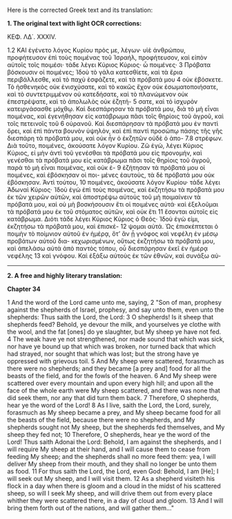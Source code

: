 Here is the corrected Greek text and its translation:

**1. The original text with light OCR corrections:**

ΚΕΦ. ΛΔ΄. XXXIV.

1.2 ΚΑΙ ἐγένετο λόγος Κυρίου πρὸς με, λέγων· υἱὲ ἀνθρώπου,
προφήτευσον ἐπὶ τοὺς ποιμένας τοῦ Ἰσραήλ, προφήτευσον, καὶ
εἰπὸν αὐτοῖς τοῖς ποιμέσι· τάδε λέγει Κύριος Κύριος· ὦ ποιμένες·
3 Πρόβατα βόσκουσιν οἱ ποιμένες; Ἰδοὺ τὸ γάλα κατεσθίετε, καὶ τὰ
ἔρια περιβάλλεσθε, καὶ τὸ παχὺ ἐσφάζετε, καὶ τὰ πρόβατά μου
4 οὐκ ἐβόσκετε. Τὸ ἠσθενηκὸς οὐκ ἐνισχύσατε, καὶ τὸ κακῶς ἔχον
οὐκ ἐσωματοποιήσατε, καὶ τὸ συντετριμμένον οὐ κατεδήσατε, καὶ
τὸ πλανώμενον οὐκ ἐπεστρέψατε, καὶ τὸ ἀπολωλὸς οὐκ ἐζητή-
5 σατε, καὶ τὸ ἰσχυρὸν κατειργάσασθε μόχθῳ. Καὶ διεσπάρησαν
τὰ πρόβατά μου, διὰ τὸ μὴ εἶναι ποιμένας, καὶ ἐγενήθησαν εἰς
κατάβρωμα πᾶσι τοῖς θηρίοις τοῦ ἀγροῦ, καὶ τοῖς πετεινοῖς τοῦ
6 οὐρανοῦ. Καὶ διεσπάρησαν τὰ πρόβατά μου ἐν παντὶ ὄρει, καὶ
ἐπὶ πάντα βουνὸν ὑψηλὸν, καὶ ἐπὶ παντὶ προσώπῳ πάσης τῆς
γῆς διεσπάρη τὰ πρόβατά μου, καὶ οὐκ ἦν ὁ ἐκζητῶν οὐδὲ ὁ ἀπο-
7.8 στρέφων. Διὰ τοῦτο, ποιμένες, ἀκούσατε λόγον Κυρίου. Ζῶ ἐγὼ,
λέγει Κύριος Κύριος, εἰ μὴν ἀντὶ τοῦ γενέσθαι τὰ πρόβατά μου
εἰς προνομήν, καὶ γενέσθαι τὰ πρόβατά μου εἰς κατάβρωμα πᾶσι
τοῖς θηρίοις τοῦ ἀγροῦ, παρὰ τὸ μὴ εἶναι ποιμένας, καὶ οὐκ ἐ-
9 ἐζήτησαν τὰ πρόβατά μου οἱ ποιμένες, καὶ ἐβόσκησαν οἱ ποι-
μένες ἑαυτοὺς, τὰ δὲ πρόβατά μου οὐκ ἐβόσκησαν. Ἀντὶ τούτου,
10 ποιμένες, ἀκούσατε λόγον Κυρίου· τάδε λέγει Ἀδωναὶ Κύριος·
Ἰδοὺ ἐγὼ ἐπὶ τοὺς ποιμένας, καὶ ἐκζητήσω τὰ πρόβατά μου ἐκ
τῶν χειρῶν αὐτῶν, καὶ ἀποστρέψω αὐτοὺς τοῦ μὴ ποιμαίνειν τὰ
πρόβατά μου, καὶ οὐ μὴ βοσκήσουσιν ἔτι οἱ ποιμένες αὐτά· καὶ
ἐξελοῦμαι τὰ πρόβατά μου ἐκ τοῦ στόματος αὐτῶν, καὶ οὐκ ἔτι
11 ἔσονται αὐτοῖς εἰς κατάβρωμα. Διότι τάδε λέγει Κύριος Κύριος
ὁ Θεός· Ἰδοὺ ἐγὼ εἰμι, ἐκζητήσω τὰ πρόβατά μου, καὶ ἐπισκέ-
12 ψομαι αὐτά. Ὡς ἐπισκέπτεται ὁ ποιμὴν τὸ ποίμνιον αὐτοῦ ἐν
ἡμέρᾳ, ὅτ’ ἂν ᾖ γνόφος καὶ νεφέλη ἐν μέσῳ προβάτων αὐτοῦ δια-
κεχωρισμένων, οὕτως ἐκζητήσω τὰ πρόβατά μου, καὶ ἀπελάσω
αὐτὰ ἀπὸ παντὸς τόπου, οὗ διεσπάρησαν ἐκεῖ ἐν ἡμέρᾳ νεφέλης
13 καὶ γνόφου. Καὶ ἐξάξω αὐτοὺς ἐκ τῶν ἐθνῶν, καὶ συνάξω αὐ-

---

**2. A free and highly literary translation:**

**Chapter 34**

1 And the word of the Lord came unto me, saying,
2 "Son of man, prophesy against the shepherds of Israel, prophesy, and say unto them, even unto the shepherds: Thus saith the Lord, the Lord:
3 O shepherds! Is it sheep that shepherds feed? Behold, ye devour the milk, and yourselves ye clothe with the wool, and the fat [ones] do ye slaughter, but My sheep ye have not fed.
4 The weak have ye not strengthened, nor made sound that which was sick, nor have ye bound up that which was broken, nor turned back that which had strayed, nor sought that which was lost; but the strong have ye oppressed with grievous toil.
5 And My sheep were scattered, forasmuch as there were no shepherds; and they became [a prey and] food for all the beasts of the field, and for the fowls of the heaven.
6 And My sheep were scattered over every mountain and upon every high hill; and upon all the face of the whole earth were My sheep scattered, and there was none that did seek them, nor any that did turn them back.
7 Therefore, O shepherds, hear ye the word of the Lord!
8 As I live, saith the Lord, the Lord, surely, forasmuch as My sheep became a prey, and My sheep became food for all the beasts of the field, because there were no shepherds, and My shepherds sought not My sheep, but the shepherds fed themselves, and My sheep they fed not;
10 Therefore, O shepherds, hear ye the word of the Lord! Thus saith Adonai the Lord: Behold, I am against the shepherds, and I will require My sheep at their hand, and I will cause them to cease from feeding My sheep; and the shepherds shall no more feed them: yea, I will deliver My sheep from their mouth, and they shall no longer be unto them as food.
11 For thus saith the Lord, the Lord, even God: Behold, I am [He]; I will seek out My sheep, and I will visit them.
12 As a shepherd visiteth his flock in a day when there is gloom and a cloud in the midst of his scattered sheep, so will I seek My sheep, and will drive them out from every place whither they were scattered there, in a day of cloud and gloom.
13 And I will bring them forth out of the nations, and will gather them..."